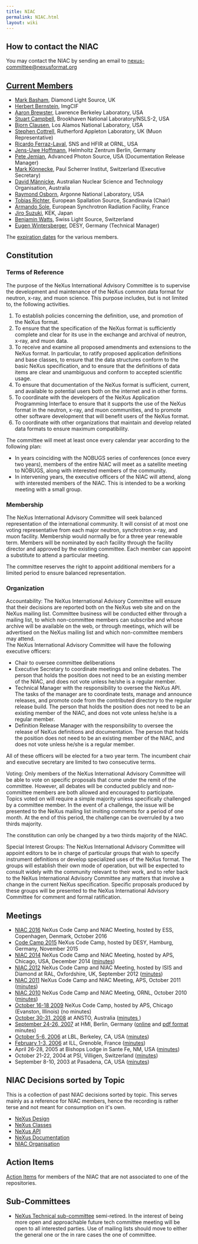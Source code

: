 ```yaml
---
title: NIAC
permalink: NIAC.html
layout: wiki
---
```


How to contact the NIAC
-----------------------

You may contact the NIAC by sending an email to
<nexus-committee@nexusformat.org>

[Current Members](Membership_Dates.html "wikilink")
----------------------------------------------

-   [Mark Basham](User%3AMark_Basham.html "wikilink"), Diamond Light Source, UK
-   [Herbert Bernstein](User%3AHerbert_Bernstein.html "wikilink"), ImgCIF
-   [Aaron Brewster](User%3AAaron_Brewster.html "wikilink"), Lawrence Berkeley Laboratory, USA
-   [Stuart Campbell](User%3AStuart_Campbell.html "wikilink"), Brookhaven National Laboratory/NSLS-2, USA
-   [Bjorn Clausen](User%3ABjorn_Clausen.html "wikilink"), Los Alamos National Laboratory, USA
-   [Stephen Cottrell](User%3ASteve_Cottrell.html "wikilink"), Rutherford Appleton Laboratory, UK (Muon Representative)
-   [Ricardo Ferraz-Laval](User%3A_Ricardo_Ferraz-Laval.html "wikilink"), SNS and HFIR at ORNL, USA
-   [Jens-Uwe Hoffmann](User%3AJens-Uwe_Hoffmann.html "wikilink"), Helmholtz Zentrum Berlin, Germany
-   [Pete Jemian](User%3APete_Jemian.html "wikilink"), Advanced Photon Source, USA (Documentation Release Manager)
-   [Mark Könnecke](User%3AMark_Koennecke.html "wikilink"), Paul Scherrer Institut, Switzerland (Executive Secretary)
-   [David Männicke](User%3ADavid_Männicke.html "wikilink"), Australian Nuclear Science and Technology Organisation, Australia
-   [Raymond Osborn](User%3ARay_Osborn.html "wikilink"), Argonne National Laboratory, USA
-   [Tobias Richter](User%3ATobias_Richter.html "wikilink"), European Spallation Source, Scandinavia (Chair)
-   [Armando Sole](User%3AArmando_Sole.html "wikilink"), European Synchrotron Radiation Facility, France
-   [Jiro Suzuki](User%3AJiro_Suzuki.html "wikilink"), KEK, Japan
-   [Benjamin Watts](http://www.psi.ch/lsc/benjamin-watts), Swiss Light Source, Switzerland
-   [Eugen Wintersberger](User%3AEugenwintersberger.html "wikilink"), DESY, Germany (Technical Manager)

The [expiration dates](Membership_Dates.html "wikilink") for the various members.

Constitution
------------

### Terms of Reference

The purpose of the NeXus International Advisory Committee is to
supervise the development and maintenance of the NeXus common data
format for neutron, x-ray, and muon science. This purpose includes, but
is not limited to, the following activities.

1.  To establish policies concerning the definition, use, and promotion
    of the NeXus format.
2.  To ensure that the specification of the NeXus format is sufficiently
    complete and clear for its use in the exchange and archival of
    neutron, x-ray, and muon data.
3.  To receive and examine all proposed amendments and extensions to the
    NeXus format. In particular, to ratify proposed application
    definitions and base classes, to ensure that the data structures
    conform to the basic NeXus specification, and to ensure that the
    definitions of data items are clear and unambiguous and conform to
    accepted scientific usage.
4.  To ensure that documentation of the NeXus format is sufficient,
    current, and available to potential users both on the internet and
    in other forms.
5.  To coordinate with the developers of the NeXus Application
    Programming Interface to ensure that it supports the use of the
    NeXus format in the neutron, x-ray, and muon communities, and to
    promote other software development that will benefit users of the
    NeXus format.
6.  To coordinate with other organizations that maintain and develop
    related data formats to ensure maximum compatibility.

The committee will meet at least once every calendar year according to
the following plan:

-   In years coinciding with the NOBUGS series of conferences (once
    every two years), members of the entire NIAC will meet as a
    satellite meeting to NOBUGS, along with interested members of the
    community.
-   In intervening years, the executive officers of the NIAC will
    attend, along with interested members of the NIAC. This is intended
    to be a working meeting with a small group.

### Membership

The NeXus International Advisory Committee will seek balanced
representation of the international community. It will consist of at
most one voting representative from each major neutron, synchrotron
x-ray, and muon facility. Membership would normally be for a three year
renewable term. Members will be nominated by each facility through the
facility director and approved by the existing committee. Each member
can appoint a substitute to attend a particular meeting.

The committee reserves the right to appoint additional members for a
limited period to ensure balanced representation.

### Organization

Accountability: The NeXus International Advisory Committee will ensure that their decisions are reported both on the NeXus web site and on the NeXus mailing list. Committee business will be conducted either through a mailing list, to which non-committee members can subscribe and whose archive will be available on the web, or through meetings, which will be advertised on the NeXus mailing list and which non-committee members may attend.  
The NeXus International Advisory Committee will have the following
executive officers:

-   Chair to oversee committee deliberations
-   Executive Secretary to coordinate meetings and online debates. The
    person that holds the position does not need to be an existing
    member of the NIAC, and does not vote unless he/she is a regular
    member.
-   Technical Manager with the responsibility to oversee the NeXus API.
    The tasks of the manager are to coordinate tests, manage and
    announce releases, and promote code from the contributed directory
    to the regular release build. The person that holds the position
    does not need to be an existing member of the NIAC, and does not
    vote unless he/she is a regular member.
-   Definition Release Manager with the responsibility to oversee the
    release of NeXus definitions and documentation. The person that
    holds the position does not need to be an existing member of the
    NIAC, and does not vote unless he/she is a regular member.

All of these officers will be elected for a two year term. The incumbent
chair and executive secretary are limited to two consecutive terms.

Voting: Only members of the NeXus International Advisory Committee will be able to vote on specific proposals that come under the remit of the committee. However, all debates will be conducted publicly and non-committee members are both allowed and encouraged to participate.  
Topics voted on will require a simple majority unless specifically
challenged by a committee member. In the event of a challenge, the issue
will be presented to the NeXus mailing list inviting comments for a
period of one month. At the end of this period, the challenge can be
overruled by a two thirds majority.

The constitution can only be changed by a two thirds majority of the
NIAC.

Special Interest Groups: The NeXus International Advisory Committee will appoint editors to be in charge of particular groups that wish to specify instrument definitions or develop specialized uses of the NeXus format. The groups will establish their own mode of operation, but will be expected to consult widely with the community relevant to their work, and to refer back to the NeXus International Advisory Committee any matters that involve a change in the current NeXus specification. Specific proposals produced by these groups will be presented to the NeXus International Advisory Committee for comment and formal ratification.  

Meetings
--------

-   [NIAC 2016](NIAC2016.html "wikilink") NeXus Code Camp and NIAC Meeting,
    hosted by ESS, Copenhagen, Denmark, October 2016
-   [Code Camp 2015](Code_Camp_2015.html "wikilink") NeXus Code Camp, hosted
    by DESY, Hamburg, Germany, November 2015
-   [NIAC 2014](NIAC2014.html "wikilink") NeXus Code Camp and NIAC Meeting,
    hosted by APS, Chicago, USA, December 2014
    ([minutes](NIAC2014_Meeting#Minutes.html "wikilink"))
-   [NIAC 2012](NIAC2012.html "wikilink") NeXus Code Camp and NIAC Meeting,
    hosted by ISIS and Diamond at RAL, Oxfordshire, UK, September 2012
    ([minutes](NIAC2012#Meeting_Minutes.html "wikilink"))
-   [NIAC 2011](NIAC2011_CodeCamp.html "wikilink") NeXus Code Camp and NIAC
    Meeting, APS, October 2011
    ([minutes](NIAC2011_CodeCamp#Final_Report.html "wikilink"))
-   [NIAC 2010](NIAC2010.html "wikilink") NeXus Code Camp and NIAC Meeting,
    ORNL, October 2010
    ([minutes](Media:Minutes_of_NeXus_Committee_2010.pdf.html "wikilink"))
-   [October 16-18 2009](NIAC2009.html "wikilink") NeXus Code Camp, hosted by
    APS, Chicago (Evanston, Illinois) (no minutes)
-   [October 30-31, 2008](NIAC2008.html "wikilink") at ANSTO, Australia
    ([minutes ](Media:NIAC2008_minutes.pdf.html "wikilink"))
-   [September 24-26, 2007](NIAC2007.html "wikilink") at HMI, Berlin, Germany
    ([online](NIAC2007_Minutes.html "wikilink") and [pdf
    format](Media:NIAC2007HMI_minutes.pdf.html "wikilink") minutes)
-   [October 5-6, 2006](NIAC2006LBL.html "wikilink") at LBL, Berkeley, CA,
    USA ([minutes](Media:NIAC2006LBL_minutes.pdf.html "wikilink"))
-   [February 1-3, 2006](NIAC2006ILL.html "wikilink") at ILL, Grenoble,
    France ([minutes](Media:NIAC2006minutes.pdf.html "wikilink"))
-   April 26-28, 2005 at Bishops Lodge in Sante Fe, NM, USA
    ([minutes](Media:NIAC2005minutes.pdf.html "wikilink"))
-   October 21-22, 2004 at PSI, Villigen, Switzerland
    ([minutes](Media:NeXusMinutes-Oct2004.pdf.html "wikilink"))
-   September 8-10, 2003 at Pasadena, CA, USA
    ([minutes](Media:NIAC_minute.pdf.html "wikilink"))

NIAC Decisions sorted by Topic
------------------------------

This is a collection of past NIAC decisions sorted by topic. This serves
mainly as a reference for NIAC members, hence the recording is rather
terse and not meant for consumption on it's own.

-   [NeXus Design](NIACDesign.html "wikilink")
-   [NeXus Classes](NIACClasses.html "wikilink")
-   [NeXus API](NIACAPI.html "wikilink")
-   [NeXus Documentation](NIACdoc.html "wikilink")
-   [NIAC Organisation](NIACOrg.html "wikilink")

Action Items
------------

[Action Items](NIACActionItems.html "wikilink") for members of the NIAC that
are not associated to one of the repositories.

Sub-Committees
--------------

-   [NeXus Technical sub-committee](Technical_Subcommittee.html "wikilink")
    semi-retired. In the interest of being more open and approachable
    future tech committee meeting will be open to all interested
    parties. Use of mailing lists should move to either the general one
    or the in rare cases the one of committee.


